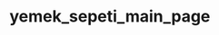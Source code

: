 # yemek_sepeti_main_page
 
<link rel="stylesheet" href="https://cdnjs.cloudflare.com/ajax/libs/font-awesome/6.7.2/css/all.min.css"/>